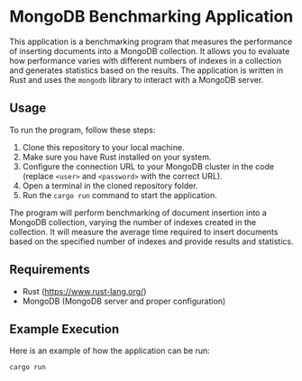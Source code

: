 # MongoDB Benchmarking Application

This application is a benchmarking program that measures the performance of inserting documents into a MongoDB collection. It allows you to evaluate how performance varies with different numbers of indexes in a collection and generates statistics based on the results. The application is written in Rust and uses the `mongodb` library to interact with a MongoDB server.

## Usage

To run the program, follow these steps:

1. Clone this repository to your local machine.
2. Make sure you have Rust installed on your system.
3. Configure the connection URL to your MongoDB cluster in the code (replace `<user>` and `<password>` with the correct URL).
4. Open a terminal in the cloned repository folder.
5. Run the `cargo run` command to start the application.

The program will perform benchmarking of document insertion into a MongoDB collection, varying the number of indexes created in the collection. It will measure the average time required to insert documents based on the specified number of indexes and provide results and statistics.

## Requirements

- Rust (https://www.rust-lang.org/)
- MongoDB (MongoDB server and proper configuration)

## Example Execution

Here is an example of how the application can be run:

```bash
cargo run
```